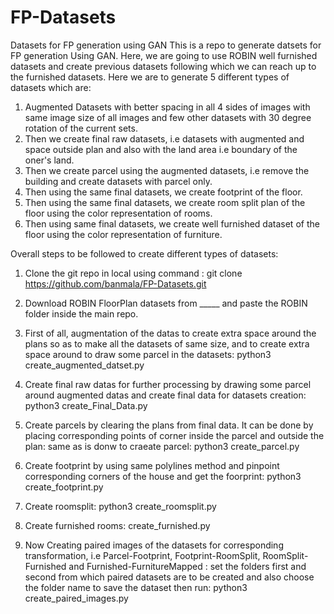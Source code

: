 # FP-Datasets
Datasets for FP generation using GAN 
This is a repo to generate datsets for FP generation Using GAN. Here, we are going to use ROBIN well furnished datasets and create previous datasets following which we can reach up to the furnished datasets. Here we are to generate 5 different types of datasets which are:
1. Augmented Datasets with better spacing in all 4 sides of images with same image size of all images and few other datasets with 30 degree rotation of the current sets.
2. Then we create final raw datasets, i.e datasets with augmented and space outside plan and also with the land area i.e boundary of the oner's land.
3. Then we create parcel using the augmented datasets, i.e remove the building and create datasets with parcel only.
4. Then using the same final datasets, we create footprint of the floor.
5. Then using the same final datasets, we create room split plan of the floor using the color representation of rooms.
6. Then using same final datasets, we create well furnished dataset of the floor using the color representation of furniture.

Overall steps to be followed to create different types of datasets:
1. Clone the git repo in local using command : git clone https://github.com/banmala/FP-Datasets.git 

2. Download ROBIN FloorPlan datasets from _____ and paste the ROBIN folder inside the main repo.

3. First of all, augmentation of the datas  to create extra space around the plans so as to make all the datasets of same size, and to create extra space around to draw some parcel in the datasets: python3 create_augmented_datset.py

4. Create final raw datas for further processing by drawing some parcel around augmented datas and create final data for datasets creation: python3 create_Final_Data.py

5. Create parcels by clearing the plans from final data. It can be done by placing corresponding points of corner inside the parcel and outside the plan: same as is donw to craeate parcel: python3 create_parcel.py

6. Create footprint by using same polylines method and pinpoint corresponding corners of the house and get the foorprint: python3 create_footprint.py

7. Create roomsplit: python3 create_roomsplit.py

8. Create furnished rooms: create_furnished.py

9. Now Creating paired images of the datasets for corresponding transformation, i.e Parcel-Footprint, Footprint-RoomSplit, RoomSplit-Furnished and Furnished-FurnitureMapped  : set the folders first and second from which paired datasets are to be created and also choose the folder name to save the dataset then run: python3 create_paired_images.py